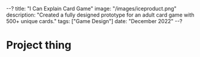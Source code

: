 --?
title: "I Can Explain Card Game"
image: "/images/iceproduct.png"
description: "Created a fully designed prototype for an adult card game with 500+ unique cards."
tags: ["Game Design"]
date: "December 2022"
--?

# Project thing